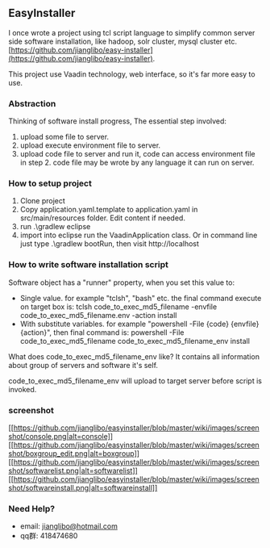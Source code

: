## EasyInstaller

I once wrote a project using tcl script language to simplify common server side software installation, like hadoop, solr cluster, mysql cluster etc. [https://github.com/jianglibo/easy-installer](https://github.com/jianglibo/easy-installer).

This project use Vaadin technology, web interface, so it's far more easy to use.

### Abstraction

Thinking of software install progress, The essential step involved:

1. upload some file to server.
2. upload execute environment file to server.
3. upload code file to server and run it, code can access environment file in step 2. code file may be wrote by any language it can run on server.


### How to setup project

1. Clone project
2. Copy application.yaml.template to application.yaml in src/main/resources folder. Edit content if needed.
3. run .\gradlew eclipse
4. import into eclipse run the VaadinApplication class. Or in command line just type .\gradlew bootRun, then visit http://localhost

### How to write software installation script

Software object has a "runner" property, when you set this value to:

* Single value. for example "tclsh", "bash" etc. the final command execute on target box is: tclsh code_to_exec_md5_filename -envfile code_to_exec_md5_filename.env -action install
* With substitute variables. for example "powershell -File {code} {envfile} {action}", then final command is: powershell -File code_to_exec_md5_filename code_to_exec_md5_filename_env install

What does code_to_exec_md5_filename_env like? It contains all information about group of servers and software it's self.

code_to_exec_md5_filename_env will upload to target server before script is invoked.

### screenshot
[[https://github.com/jianglibo/easyinstaller/blob/master/wiki/images/screenshot/console.png|alt=console]]
[[https://github.com/jianglibo/easyinstaller/blob/master/wiki/images/screenshot/boxgroup_edit.png|alt=boxgroup]]
[[https://github.com/jianglibo/easyinstaller/blob/master/wiki/images/screenshot/softwarelist.png|alt=softwarelist]]
[[https://github.com/jianglibo/easyinstaller/blob/master/wiki/images/screenshot/softwareinstall.png|alt=softwareinstall]]

### Need Help?
* email: jianglibo@hotmail.com
* qq群: 418474680
